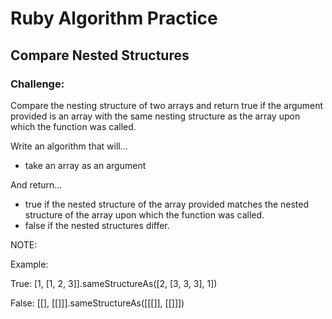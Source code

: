 # Ruby Algorithm Practice

## Compare Nested Structures

### Challenge:
Compare the nesting structure of two arrays and return true if the argument provided is an array with the same nesting structure as the array upon which the function was called.

Write an algorithm that will...
- take an array as an argument

And return...
- true if the nested structure of the array provided matches the nested structure of the array upon which the function was called.
- false if the nested structures differ.

NOTE:

Example: 

True: 
[1, [1, 2, 3]].sameStructureAs([2, [3, 3, 3], 1])

False:
[[], [[]]].sameStructureAs([[[]], [[]]])
